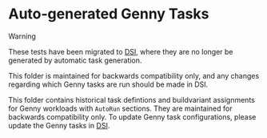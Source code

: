 # Auto-generated Genny Tasks

> [!WARNING]  
> These tests have been migrated to
> [DSI](https://github.com/10gen/dsi/tree/master/evergreen/system_perf),
> where they are no longer be generated by automatic task generation.
>
> This folder is maintained for backwards compatibility only, and any
> changes regarding which Genny tasks are run should be made in DSI.

This folder contains historical task defintions and buildvariant assignments
for Genny workloads with `AutoRun` sections. They are maintained for
backwards compatibility only. To update Genny task configurations, please
update the Genny tasks in
[DSI](https://github.com/10gen/dsi/tree/master/evergreen/system_perf).
